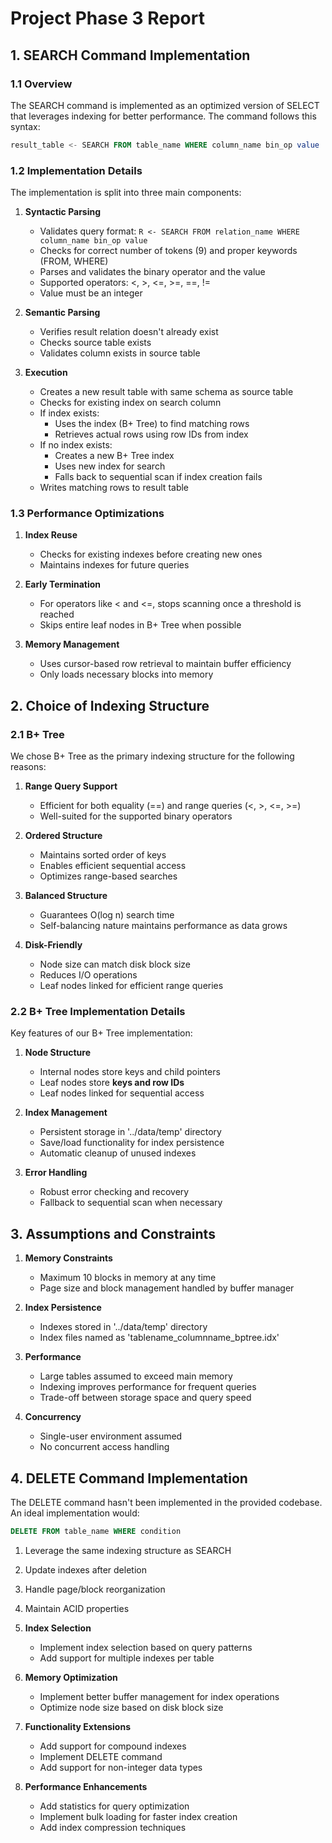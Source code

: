 # Project Phase 3 Report

## 1. SEARCH Command Implementation

### 1.1 Overview

The SEARCH command is implemented as an optimized version of SELECT that leverages indexing for better performance. The command follows this syntax:

```sql
result_table <- SEARCH FROM table_name WHERE column_name bin_op value
```

### 1.2 Implementation Details

The implementation is split into three main components:

1. **Syntactic Parsing**
   - Validates query format: `R <- SEARCH FROM relation_name WHERE column_name bin_op value`
   - Checks for correct number of tokens (9) and proper keywords (FROM, WHERE)
   - Parses and validates the binary operator and the value
   - Supported operators: <, >, <=, >=, ==, !=
   - Value must be an integer

2. **Semantic Parsing**
   - Verifies result relation doesn't already exist
   - Checks source table exists
   - Validates column exists in source table

3. **Execution**
   - Creates a new result table with same schema as source table
   - Checks for existing index on search column
   - If index exists:
     - Uses the index (B+ Tree) to find matching rows
     - Retrieves actual rows using row IDs from index
   - If no index exists:
     - Creates a new B+ Tree index
     - Uses new index for search
     - Falls back to sequential scan if index creation fails
   - Writes matching rows to result table

### 1.3 Performance Optimizations

1. **Index Reuse**
   - Checks for existing indexes before creating new ones
   - Maintains indexes for future queries

2. **Early Termination**
   - For operators like < and <=, stops scanning once a threshold is reached
   - Skips entire leaf nodes in B+ Tree when possible

3. **Memory Management**
   - Uses cursor-based row retrieval to maintain buffer efficiency
   - Only loads necessary blocks into memory

## 2. Choice of Indexing Structure

### 2.1 B+ Tree

We chose B+ Tree as the primary indexing structure for the following reasons:

1. **Range Query Support**
   - Efficient for both equality (==) and range queries (<, >, <=, >=)
   - Well-suited for the supported binary operators

2. **Ordered Structure**
   - Maintains sorted order of keys
   - Enables efficient sequential access
   - Optimizes range-based searches

3. **Balanced Structure**
   - Guarantees O(log n) search time
   - Self-balancing nature maintains performance as data grows

4. **Disk-Friendly**
   - Node size can match disk block size
   - Reduces I/O operations
   - Leaf nodes linked for efficient range queries

### 2.2 B+ Tree Implementation Details

Key features of our B+ Tree implementation:

1. **Node Structure**
   - Internal nodes store keys and child pointers
   - Leaf nodes store **keys and row IDs**
   - Leaf nodes linked for sequential access

2. **Index Management**
   - Persistent storage in '../data/temp' directory
   - Save/load functionality for index persistence
   - Automatic cleanup of unused indexes

3. **Error Handling**
   - Robust error checking and recovery
   - Fallback to sequential scan when necessary

## 3. Assumptions and Constraints

1. **Memory Constraints**
   - Maximum 10 blocks in memory at any time
   - Page size and block management handled by buffer manager

2. **Index Persistence**
   - Indexes stored in '../data/temp' directory
   - Index files named as 'tablename_columnname_bptree.idx'

3. **Performance**
   - Large tables assumed to exceed main memory
   - Indexing improves performance for frequent queries
   - Trade-off between storage space and query speed

4. **Concurrency**
   - Single-user environment assumed
   - No concurrent access handling

## 4. DELETE Command Implementation

The DELETE command hasn't been implemented in the provided codebase. An ideal implementation would:
```sql
DELETE FROM table_name WHERE condition
```
1. Leverage the same indexing structure as SEARCH
2. Update indexes after deletion
3. Handle page/block reorganization
5. Maintain ACID properties

6. **Index Selection**
   - Implement index selection based on query patterns
   - Add support for multiple indexes per table

7. **Memory Optimization**
   - Implement better buffer management for index operations
   - Optimize node size based on disk block size

8. **Functionality Extensions**
   - Add support for compound indexes
   - Implement DELETE command
   - Add support for non-integer data types

9. **Performance Enhancements**
   - Add statistics for query optimization
   - Implement bulk loading for faster index creation
   - Add index compression techniques